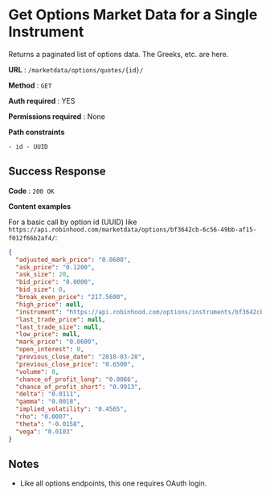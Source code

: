 # Get Options Market Data for a Single Instrument

Returns a paginated list of options data. The Greeks, etc. are here.

**URL** : `/marketdata/options/quotes/{id}/`

**Method** : `GET`

**Auth required** : YES

**Permissions required** : None

**Path constraints**

    - id - UUID

## Success Response

**Code** : `200 OK`

**Content examples**

For a basic call by option id (UUID) like `https://api.robinhood.com/marketdata/options/bf3642cb-6c56-49bb-af15-f012f66b2af4/`:

```json
{
  "adjusted_mark_price": "0.0600",
  "ask_price": "0.1200",
  "ask_size": 20,
  "bid_price": "0.0000",
  "bid_size": 0,
  "break_even_price": "217.5600",
  "high_price": null,
  "instrument": "https://api.robinhood.com/options/instruments/bf3642cb-6c56-49bb-af15-f012f66b2af4/",
  "last_trade_price": null,
  "last_trade_size": null,
  "low_price": null,
  "mark_price": "0.0600",
  "open_interest": 0,
  "previous_close_date": "2018-03-28",
  "previous_close_price": "0.6500",
  "volume": 0,
  "chance_of_profit_long": "0.0086",
  "chance_of_profit_short": "0.9913",
  "delta": "0.0111",
  "gamma": "0.0018",
  "implied_volatility": "0.4565",
  "rho": "0.0007",
  "theta": "-0.0158",
  "vega": "0.0103"
}
```

## Notes

* Like all options endpoints, this one requires OAuth login.
